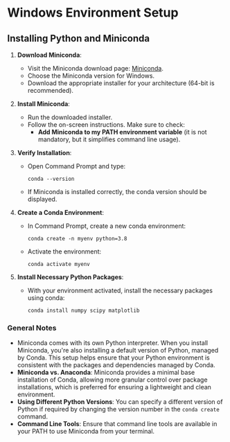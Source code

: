 # Windows Environment Setup
## Installing Python and Miniconda

1. **Download Miniconda**:
   - Visit the Miniconda download page: [Miniconda](https://docs.conda.io/en/latest/miniconda.html).
   - Choose the Miniconda version for Windows.
   - Download the appropriate installer for your architecture (64-bit is recommended).

2. **Install Miniconda**:
   - Run the downloaded installer.
   - Follow the on-screen instructions. Make sure to check:
     - **Add Miniconda to my PATH environment variable** (it is not mandatory, but it simplifies command line usage).

3. **Verify Installation**:

   - Open Command Prompt and type:

     ```
     conda --version
     ```
   - If Miniconda is installed correctly, the conda version should be displayed.

4. **Create a Conda Environment**:
   - In Command Prompt, create a new conda environment:

     ```
     conda create -n myenv python=3.8
     ```
   - Activate the environment:

     ```
     conda activate myenv
     ```

5. **Install Necessary Python Packages**:

   - With your environment activated, install the necessary packages using conda:

     ```
     conda install numpy scipy matplotlib
     ```

### General Notes
- Miniconda comes with its own Python interpreter. When you install Miniconda, you're also installing a default version of Python, managed by Conda. This setup helps ensure that your Python environment is consistent with the packages and dependencies managed by Conda.
- **Miniconda vs. Anaconda**: Miniconda provides a minimal base installation of Conda, allowing more granular control over package installations, which is preferred for ensuring a lightweight and clean environment.
- **Using Different Python Versions**: You can specify a different version of Python if required by changing the version number in the `conda create` command.
- **Command Line Tools**: Ensure that command line tools are available in your PATH to use Miniconda from your terminal.
